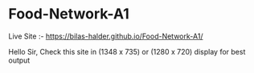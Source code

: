 # Food-Network-A1
Live Site :- https://bilas-halder.github.io/Food-Network-A1/

Hello Sir, Check this site in (1348 x 735) or (1280 x 720) display for best output
